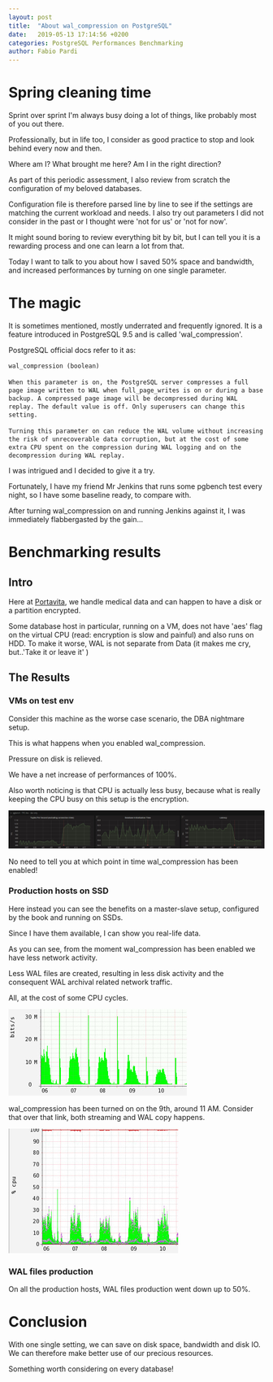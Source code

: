 ```yaml
---
layout: post
title:  "About wal_compression on PostgreSQL"
date:   2019-05-13 17:14:56 +0200
categories: PostgreSQL Performances Benchmarking
author: Fabio Pardi
---
```



# Spring cleaning time

Sprint over sprint I'm always busy doing a lot of things, like probably most of you out there. 

Professionally, but in life too, I consider as good practice to stop and look behind every now and then.

Where am I? What brought me here? Am I in the right direction? 

As part of this periodic assessment, I also review from scratch the configuration of my beloved databases. 

Configuration file is therefore parsed line by line to see if the settings are matching the current workload and needs. 
I also try out parameters I did not consider in the past or I thought were 'not for us' or 'not for now'. 

It might sound boring to review everything bit by bit, but I can tell you it is a rewarding process and one can learn a lot from that.

Today I want to talk to you about how I saved 50% space and bandwidth, and increased performances by turning on one single parameter.


# The magic

It is sometimes mentioned, mostly underrated and frequently ignored. It is a feature introduced in PostgreSQL 9.5 and is called 'wal_compression'. 

PostgreSQL official docs refer to it as:


    wal_compression (boolean)

    When this parameter is on, the PostgreSQL server compresses a full page image written to WAL when full_page_writes is on or during a base backup. A compressed page image will be decompressed during WAL replay. The default value is off. Only superusers can change this setting.

    Turning this parameter on can reduce the WAL volume without increasing the risk of unrecoverable data corruption, but at the cost of some extra CPU spent on the compression during WAL logging and on the decompression during WAL replay.


I was intrigued and I decided to give it a try.

Fortunately, I have my friend Mr Jenkins that runs some pgbench test every night, so I have some baseline ready, to compare with. 

After turning wal_compression on and running Jenkins against it, I was immediately flabbergasted by the gain...

# Benchmarking results

## Intro

Here at [Portavita][portavita], we handle medical data and can happen to have a disk or a partition encrypted. 

Some database host in particular, running on a VM, does not have 'aes' flag on the virtual CPU (read: encryption is slow and painful) and also runs on HDD. 
To make it worse, WAL is not separate from Data (it makes me cry, but..'Take it or leave it' )

## The Results

### VMs on test env

Consider this machine as the worse case scenario, the DBA nightmare setup.

This is what happens when you enabled wal_compression.

Pressure on disk is relieved. 

We have a net increase of performances of 100%. 

Also worth noticing is that CPU is actually less busy, because what is really keeping the CPU busy on this setup is the encryption.


![VM on HDD - encryption - no AES - no separate disks](https://raw.githubusercontent.com/Portavita/portavita.github.io/master/img/pgbench_dev.jpeg)

No need to tell you at which point in time wal_compression has been enabled!




### Production hosts on SSD

Here instead you can see the benefits on a master-slave setup, configured by the book and running on SSDs.

Since I have them available, I can show you real-life data. 

As you can see, from the moment wal_compression has been enabled we have less network activity.

Less WAL files are created, resulting in less disk activity and the consequent WAL archival related network traffic.

All, at the cost of some CPU cycles. 

![Bandwidth usage](https://raw.githubusercontent.com/Portavita/portavita.github.io/master/img/bandwidth_slave_prod.jpeg)

wal_compression has been turned on on the 9th, around 11 AM. Consider that over that link, both streaming and WAL copy happens.

![CPU impact](https://raw.githubusercontent.com/Portavita/portavita.github.io/master/img/cpu_prod_master.jpeg)



### WAL files production

On all the production hosts, WAL files production went down up to 50%.

# Conclusion

With one single setting, we can save on disk space, bandwidth and disk IO. We can therefore make better use of our precious resources.

Something worth considering on every database!


[portavita]: https://www.portavita.com/
